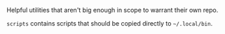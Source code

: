 Helpful utilities that aren't big enough in scope to warrant their own repo.

`scripts` contains scripts that should be copied directly to `~/.local/bin`.
